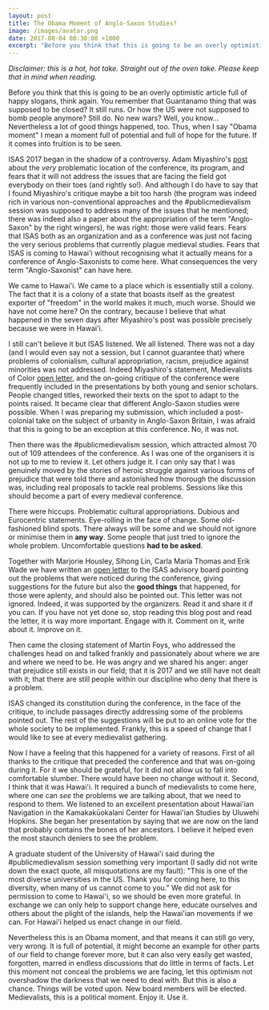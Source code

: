 ```yaml
---
layout: post
title: The Obama Moment of Anglo-Saxon Studies?
image: /images/avatar.png
date: 2017-08-04 08:30:00 +1000
excerpt: "Before you think that this is going to be an overly optimistic article full of happy slogans, think again. You remember that Guantanamo thing that was supposed to be closed? It still runs. Or how the US were not supposed to bomb people anymore? Still do. No new wars? Well, you know... Nevertheless a lot of good things happened, too. Thus, when I say "Obama moment" I mean a moment full of potential and full of hope for the future. If it comes into fruition is to be seen."
---
```


*Disclaimer: this is a hot, hot take. Straight out of the oven take. Please keep that in mind when reading.*

Before you think that this is going to be an overly optimistic article full of happy slogans, think again. You remember that Guantanamo thing that was supposed to be closed? It still runs. Or how the US were not supposed to bomb people anymore? Still do. No new wars? Well, you know... Nevertheless a lot of good things happened, too. Thus, when I say "Obama moment" I mean a moment full of potential and full of hope for the future. If it comes into fruition is to be seen.

ISAS 2017 began in the shadow of a controversy. Adam Miyashiro's [post](http://www.inthemedievalmiddle.com/2017/07/decolonizing-anglo-saxon-studies.html) about the *very* problematic location of the conference, its program, and fears that it will not address the issues that are facing the field got everybody on their toes (and rightly so!). And although I do have to say that I found Miyashiro's critique maybe a bit too harsh (the program was indeed rich in various non-conventional approaches and the #publicmedievalism session was supposed to address many of the issues that he mentioned; there was indeed also a paper about the appropriation of the term "Anglo-Saxon" by the right wingers), he was right: those were valid fears. Fears that ISAS both as an organization and as a conference was just not facing the very serious problems that currently plague medieval studies. Fears that ISAS is coming to Hawai'i without recognising what it actually means for a conference of Anglo-Saxonists to come here. What consequences the very term "Anglo-Saxonist" can have here.

We came to Hawai'i. We came to a place which is essentially still a colony. The fact that it is a colony of a state that boasts itself as the greatest exporter of "freedom" in the world makes it much, much worse. Should we have not come here? On the contrary, because I believe that what happened in the seven days after Miyashiro's post was possible precisely because we were in Hawai'i.

I still can't believe it but ISAS listened. We all listened. There was not a day (and I would even say not a session, but I cannot guarantee that) where problems of colonialism, cultural appropriation, racism, prejudice against minorities was not addressed. Indeed Miyashiro's statement, Medievalists of Color [open letter](http://medievalistsofcolor.com/medievalists-of-color-/on-race-and-medieval-studies), and the on-going critique of the conference were frequently included in the presentations by both young and senior scholars. People changed titles, reworked their texts on the spot to adapt to the points raised. It became clear that different Anglo-Saxon studies were possible. When I was preparing my submission, which included a post-colonial take on the subject of urbanity in Anglo-Saxon Britain, I was afraid that this is going to be an exception at this conference. No, it was not.

Then there was the #publicmedievalism session, which attracted almost 70 out of 109 attendees of the conference. As I was one of the organisers it is not up to me to review it. Let others judge it. I can only say that I was genuinely moved by the stories of heroic struggle against various forms of prejudice that were told there and astonished how thorough the discussion was, including real proposals to tackle real problems. Sessions like this should become a part of every medieval conference.

There were hiccups. Problematic cultural appropriations. Dubious and Eurocentric statements. Eye-rolling in the face of change. Some old-fashioned blind spots. There always will be some and we should not ignore or minimise them in **any way**. Some people that just tried to ignore the whole problem. Uncomfortable questions **had to be asked**. 

Together with Marjorie Housley, Sihong Lin, Carla María Thomas and Erik Wade we have written an [open letter](https://tinyurl.com/OpenISAS) to the ISAS advisory board pointing out the problems that were noticed during the conference, giving suggestions for the future but also the **good things** that happened, for those were aplenty, and should also be pointed out. This letter was not ignored. Indeed, it was supported by the organizers. Read it and share it if you can. If you have not yet done so, stop reading this blog post and read the letter, it is way more important. Engage with it. Comment on it, write about it. Improve on it.

Then came the closing statement of Martin Foys, who addressed the challenges head on and talked frankly and passionately about where we are and where we need to be. He was angry and we shared his anger: anger that prejudice still exists in our field; that it is 2017 and we still have not dealt with it; that there are still people within our discipline who deny that there is a problem.

ISAS changed its constitution during the conference, in the face of the critique, to include passages directly addressing some of the problems pointed out. The rest of the suggestions will be put to an online vote for the whole society to be implemented. Frankly, this is a speed of change that I would like to see at every medievalist gathering.

Now I have a feeling that this happened for a variety of reasons. First of all thanks to the critique that preceded the conference and that was on-going during it. For it we should be grateful, for it did not allow us to fall into comfortable slumber. There would have been no change without it. Second, I think that it was Hawai'i. It required a bunch of medievalists to come here, where one can *see* the problems we are talking about, that we need to respond to them. We listened to an excellent presentation about Hawai'ian Navigation in the Kamakakūokalani Center for Hawai'ian Studies by Uluwehi Hopkins. She began her presentation by saying that we are now on the land that probably contains the bones of her ancestors. I believe it helped even the most staunch deniers to see the problem.

A graduate student of the University of Hawai'i said during the #publicmedievalism session something very important (I sadly did not write down the exact quote, all misquotations are my fault): "This is one of the most diverse universities in the US. Thank you for coming here, to this diversity, when many of us cannot come to you." We did not ask for permission to come to Hawai'i, so we should be even more grateful. In exchange we can only help to support change here, educate ourselves and others about the plight of the islands, help the Hawai'ian movements if we can. For Hawai'i helped us enact change in our field.

Nevertheless this is an Obama moment, and that means it can still go very, very wrong. It is full of potential, it might become an example for other parts of our field to change forever more, but it can also very easily get wasted, forgotten, marred in endless discussions that do little in terms of facts. Let this moment not conceal the problems we are facing, let this optimism not overshadow the darkness that we need to deal with. But this is also a chance. Things will be voted upon. New board members will be elected. Medievalists, this is a political moment. Enjoy it. Use it.
